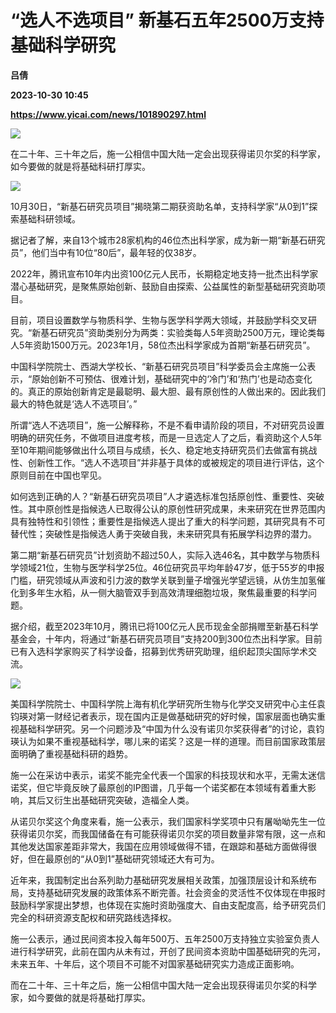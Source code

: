 # “选人不选项目” 新基石五年2500万支持基础科学研究
**吕倩**

**2023-10-30 10:45**

**https://www.yicai.com/news/101890297.html**

![](http://imgcdn.yicai.com/uppics/images/iOS/yicai/20231030180246973-3747.jpg)

在二十年、三十年之后，施一公相信中国大陆一定会出现获得诺贝尔奖的科学家，如今要做的就是将基础科研打厚实。

![](https://imgcdn.yicai.com/uppics/images/2023/10/de6e246726d7ec916054dc111b4482ac.jpg)

10月30日，“新基石研究员项目”揭晓第二期获资助名单，支持科学家“从0到1”探索基础科研领域。

据记者了解，来自13个城市28家机构的46位杰出科学家，成为新一期“新基石研究员”，他们当中有10位“80后”，最年轻的仅38岁。

2022年，腾讯宣布10年内出资100亿元人民币，长期稳定地支持一批杰出科学家潜心基础研究，是聚焦原始创新、鼓励自由探索、公益属性的新型基础研究资助项目。

目前，项目设置数学与物质科学、生物与医学科学两大领域，并鼓励学科交叉研究。“新基石研究员”资助类别分为两类：实验类每人5年资助2500万元，理论类每人5年资助1500万元。2023年1月，58位杰出科学家成为首期“新基石研究员”。

中国科学院院士、西湖大学校长、“新基石研究员项目”科学委员会主席施一公表示，“原始创新不可预估、很难计划，基础研究中的‘冷门’和‘热门’也是动态变化的。真正的原始创新肯定是最聪明、最大胆、最有原创性的人做出来的。因此我们最大的特色就是‘选人不选项目’。”

所谓“选人不选项目”，施一公解释称，不是不看申请阶段的项目，不对研究员设置明确的研究任务，不做项目进度考核，而是一旦选定人了之后，看资助这个人5年至10年期间能够做出什么项目与成绩，长久、稳定地支持研究员们去做富有挑战性、创新性工作。“选人不选项目”并非基于具体的或被规定的项目进行评估，这个原则目前在中国也罕见。

如何选到正确的人？“新基石研究员项目”人才遴选标准包括原创性、重要性、突破性。其中原创性是指候选人已取得公认的原创性研究成果，未来研究在世界范围内具有独特性和引领性；重要性是指候选人提出了重大的科学问题，其研究具有不可替代性；突破性是指候选人勇于突破自我，未来研究具有拓展学科边界的潜力。

第二期“新基石研究员”计划资助不超过50人，实际入选46名，其中数学与物质科学领域21位，生物与医学科学25位。46位研究员平均年龄47岁，低于55岁的申报门槛，研究领域从声波和引力波的数学关联到量子增强光学望远镜，从仿生加氢催化到多年生水稻，从一侧大脑管双手到高效清理细胞垃圾，聚焦最重要的科学问题。

据介绍，截至2023年10月，腾讯已将100亿元人民币现金全部捐赠至新基石科学基金会，十年内，将通过“新基石研究员项目”支持200到300位杰出科学家。目前已有入选科学家购买了科学设备，招募到优秀研究助理，组织起顶尖国际学术交流。

![](https://imgcdn.yicai.com/uppics/images/2023/10/c56f394e33443cb1222adee988237099.jpg)

美国科学院院士、中国科学院上海有机化学研究所生物与化学交叉研究中心主任袁钧瑛对第一财经记者表示，现在国内正是做基础研究的好时候，国家层面也确实重视基础科学研究。另一个问题涉及“中国为什么没有诺贝尔奖获得者”的讨论，袁钧瑛认为如果不重视基础科学，哪儿来的诺奖？这是一样的道理。而目前国家政策层面明确了重视基础科研的趋势。

施一公在采访中表示，诺奖不能完全代表一个国家的科技现状和水平，无需太迷信诺奖，但它毕竟反映了最原创的IP图谱，几乎每一个诺奖都在本领域有着重大影响，其后又衍生出基础研究突破，造福全人类。

从诺贝尔奖这个角度来看，施一公表示，我们国家科学奖项中只有屠呦呦先生一位获得诺贝尔奖，而我国储备在有可能获得诺贝尔奖的项目数量非常有限，这一点和其他发达国家差距非常大，我国在应用领域做得不错，在跟踪和基础方面做得很好，但在最原创的“从0到1”基础研究领域还大有可为。

近年来，我国制定出台系列助力基础研究发展相关政策，加强顶层设计和系统布局，支持基础研究发展的政策体系不断完善。社会资金的灵活性不仅体现在申报时鼓励科学家提出梦想，也体现在实施时资助强度大、自由支配度高，给予研究员们完全的科研资源支配权和研究路线选择权。

施一公表示，通过民间资本投入每年500万、五年2500万支持独立实验室负责人进行科学研究，此前在国内从未有过，开创了民间资本资助中国基础研究的先河，未来五年、十年后，这个项目不可能不对国家基础研究实力造成正面影响。

而在二十年、三十年之后，施一公相信中国大陆一定会出现获得诺贝尔奖的科学家，如今要做的就是将基础打厚实。